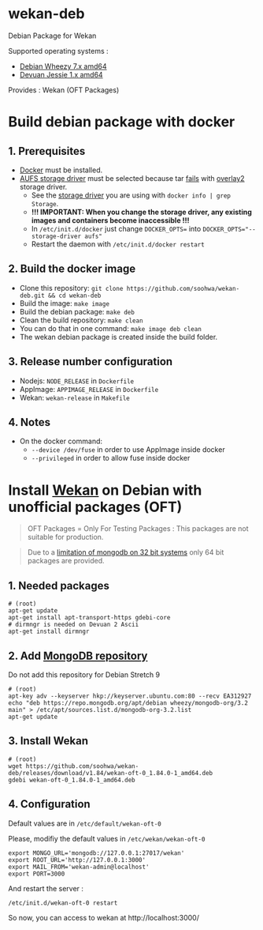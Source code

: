 # wekan-deb
Debian Package for Wekan

Supported operating systems :

* [Debian Wheezy 7.x amd64](https://www.debian.org/)
* [Devuan Jessie 1.x amd64](https://devuan.org/)

Provides : Wekan (OFT Packages)

# Build debian package with docker

## 1. Prerequisites

* [Docker](https://docs.docker.com/install/) must be installed.
* [AUFS storage driver](https://docs.docker.com/storage/storagedriver/aufs-driver/) must be selected because tar [fails](https://github.com/coreos/bugs/issues/1095) with [overlay2](https://github.com/deis/deis/issues/4867) storage driver.
    * See the [storage driver](https://docs.docker.com/storage/storagedriver/select-storage-driver/) you are using with `docker info | grep Storage`.
    * **!!! IMPORTANT: When you change the storage driver, any existing images and containers become inaccessible !!!**
    * In `/etc/init.d/docker` just change `DOCKER_OPTS=` into `DOCKER_OPTS="--storage-driver aufs"`
    * Restart the daemon with `/etc/init.d/docker restart`

## 2. Build the docker image

* Clone this repository: `git clone https://github.com/soohwa/wekan-deb.git && cd wekan-deb`
* Build the image: `make image`
* Build the debian package: `make deb`
* Clean the build repository: `make clean`
* You can do that in one command: `make image deb clean`
* The wekan debian package is created inside the build folder.

## 3. Release number configuration

* Nodejs: `NODE_RELEASE` in `Dockerfile`
* AppImage: `APPIMAGE_RELEASE` in `Dockerfile`
* Wekan: `wekan-release` in `Makefile`

## 4. Notes

* On the docker command:
    * `--device /dev/fuse` in order to use AppImage inside docker
    * `--privileged` in order to allow fuse inside docker

# Install [Wekan](https://wekan.github.io/) on Debian with unofficial packages (OFT)

> OFT Packages = Only For Testing Packages : This packages are not suitable for production.

> Due to a [limitation of mongodb on 32 bit systems](https://www.mongodb.com/blog/post/32-bit-limitations) only 64 bit packages are provided.

## 1. Needed packages
```shell
# (root)
apt-get update
apt-get install apt-transport-https gdebi-core
# dirmngr is needed on Devuan 2 Ascii
apt-get install dirmngr
```

## 2. Add [MongoDB repository](https://docs.mongodb.com/v3.2/tutorial/install-mongodb-on-debian/)

Do not add this repository for Debian Stretch 9

```shell
# (root)
apt-key adv --keyserver hkp://keyserver.ubuntu.com:80 --recv EA312927
echo "deb https://repo.mongodb.org/apt/debian wheezy/mongodb-org/3.2 main" > /etc/apt/sources.list.d/mongodb-org-3.2.list
apt-get update
```

## 3. Install Wekan

```shell
# (root)
wget https://github.com/soohwa/wekan-deb/releases/download/v1.84/wekan-oft-0_1.84.0-1_amd64.deb
gdebi wekan-oft-0_1.84.0-1_amd64.deb
```

## 4. Configuration

Default values are in `/etc/default/wekan-oft-0`

Please, modifiy the default values in `/etc/wekan/wekan-oft-0`

```shell
export MONGO_URL='mongodb://127.0.0.1:27017/wekan'
export ROOT_URL='http://127.0.0.1:3000'
export MAIL_FROM='wekan-admin@localhost'
export PORT=3000
```

And restart the server :

```shell
/etc/init.d/wekan-oft-0 restart
```

So now, you can access to wekan at http://localhost:3000/
